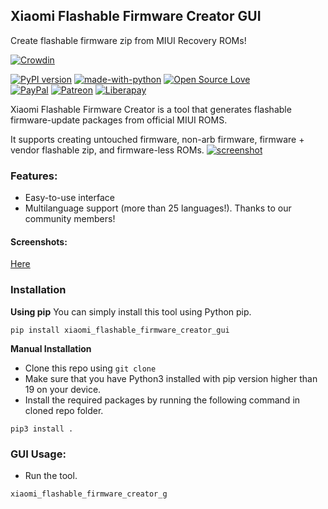 ## Xiaomi Flashable Firmware Creator GUI

Create flashable firmware zip from MIUI Recovery ROMs!

[![Crowdin](https://badges.crowdin.net/mi-flashable-firmware-creator/localized.svg)](https://crowdin.com/project/mi-flashable-firmware-creator)

[![PyPI version](https://badge.fury.io/py/xiaomi-flashable-firmware-creator-gui.svg)](https://pypi.org/project/xiaomi-flashable-firmware-creator-gui/)
[![made-with-python](https://img.shields.io/badge/Made%20with-Python%203-3776AB?style=flat\&labelColor=3776AB\&logo=python\&logoColor=white\&link=https://www.python.org/)](https://www.python.org/)
[![Open Source Love](https://badges.frapsoft.com/os/v3/open-source.svg?v=103)](#) <br />
[![PayPal](https://img.shields.io/badge/PayPal-Donate-00457C?style=flat\&labelColor=00457C\&logo=PayPal\&logoColor=white\&link=https://www.paypal.me/yshalsager)](https://www.paypal.me/yshalsager)
[![Patreon](https://img.shields.io/badge/Patreon-Support-F96854?style=flat\&labelColor=F96854\&logo=Patreon\&logoColor=white\&link=https://www.paypal.me/yshalsager)](https://www.paypal.me/yshalsager)
[![Liberapay](https://img.shields.io/badge/Liberapay-Support-F6C915?style=flat\&labelColor=F6C915\&logo=Liberapay\&logoColor=white\&link=https://liberapay.com/yshalsager)](https://liberapay.com/yshalsager)

Xiaomi Flashable Firmware Creator is a tool that generates flashable firmware-update packages from official MIUI ROMS.

It supports creating untouched firmware, non-arb firmware, firmware + vendor flashable zip, and firmware-less ROMs.
[![screenshot](https://raw.githubusercontent.com/XiaomiFirmwareUpdater/xiaomi-flashable-firmware-creator-gui/master/screenshots/1.png)](https://xiaomifirmwareupdater.com/projects/xiaomi-flashable-firmware-creator/)

### Features:

*   Easy-to-use interface
*   Multilanguage support (more than 25 languages!). Thanks to our community members!

#### Screenshots:

[Here](https://github.com/XiaomiFirmwareUpdater/xiaomi-flashable-firmware-creator-gui/tree/master/screenshots)

### Installation

**Using pip**
You can simply install this tool using Python pip.

```shell script
pip install xiaomi_flashable_firmware_creator_gui
```

**Manual Installation**

*   Clone this repo using `git clone`
*   Make sure that you have Python3 installed with pip version higher than 19 on your device.
*   Install the required packages by running the following command in cloned repo folder.

```shell script
pip3 install .
```

### GUI Usage:

*   Run the tool.

```shell script
xiaomi_flashable_firmware_creator_g
```
